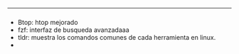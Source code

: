
---
### 
- Btop: htop mejorado
- fzf: interfaz de busqueda avanzadaaa
- tldr: muestra los comandos  comunes de cada herramienta en linux.
- 
